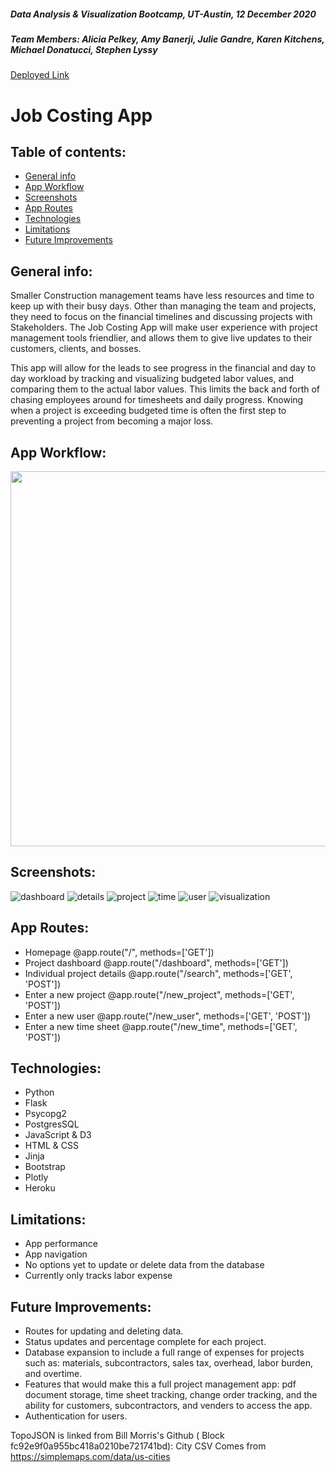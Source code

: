##### Data Analysis & Visualization Bootcamp, UT-Austin, 12 December 2020
##### Team Members: Alicia Pelkey, Amy Banerji, Julie Gandre, Karen Kitchens, Michael Donatucci, Stephen Lyssy

<a href="https://project-2-jobcosting.herokuapp.com/">Deployed Link</a>

# Job Costing App

## Table of contents:
* [General info](#general-info)
* [App Workflow](#app-workflow)
* [Screenshots](#screenshots)
* [App Routes](#app-routes)
* [Technologies](#technologies)
* [Limitations](#limitations)
* [Future Improvements](#future-improvements)

## General info:
Smaller Construction management teams have less resources and time to keep up with their busy days. Other than managing the team and projects, they need to focus on the financial timelines and discussing projects with Stakeholders. The Job Costing App will make user experience with project management tools friendlier, and allows them to give live updates to their customers, clients, and bosses.

This app will allow for the leads to see progress in the financial and day to day workload by tracking and visualizing budgeted labor values, and comparing them to the actual labor values. This limits the back and forth of chasing employees around for timesheets and daily progress. Knowing when a project is exceeding budgeted time is often the first step to preventing a project from becoming a major loss.

## App Workflow:
<img src=images/app_workflow.jpg width="600" />

## Screenshots:
![dashboard](images/dashboard.png)
![details](images/project_details.png)
![project](images/new_project.png) 
![time](images/enter_time.png) 
![user](images/new_user.png)
![visualization](images/visualization.png)

## App Routes: 
* Homepage
    @app.route("/", methods=['GET'])
* Project dashboard
    @app.route("/dashboard", methods=['GET'])
* Individual project details
    @app.route("/search", methods=['GET', 'POST'])
* Enter a new project
    @app.route("/new_project", methods=['GET', 'POST'])
* Enter a new user
    @app.route("/new_user", methods=['GET', 'POST'])
* Enter a new time sheet
    @app.route("/new_time", methods=['GET', 'POST'])    

## Technologies:
* Python 
* Flask
* Psycopg2
* PostgresSQL
* JavaScript & D3
* HTML & CSS
* Jinja
* Bootstrap
* Plotly
* Heroku

## Limitations:
* App performance
* App navigation
* No options yet to update or delete data from the database
* Currently only tracks labor expense

## Future Improvements:
* Routes for updating and deleting data.
* Status updates and percentage complete for each project.
* Database expansion to include a full range of expenses for projects such as: materials, subcontractors, sales tax, overhead, labor burden, and overtime.
* Features that would make this a full project management app: pdf document storage, time sheet tracking, change order tracking, and the ability for customers, subcontractors, and venders to access the app.
* Authentication for users.


TopoJSON is linked from Bill Morris's Github ( Block fc92e9f0a955bc418a0210be721741bd): 
City CSV Comes from https://simplemaps.com/data/us-cities
